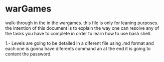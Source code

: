 # warGames

walk-through in the in the wargames. this file is only for leaning purposes. the intention of this document is to explain the way one can 
resolve any of the tasks you have to complete in order to learn how to use bash shell. 


1.- Levels are going to be detailed in a diferent file using .md format and each one is gonna have diferents command an at the end it is 
going to content the password.


